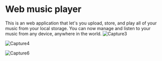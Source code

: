# Web music player
 This is an web application that let's you upload, store, and play all of your music from your local storage. You can now manage and listen to your music from any device, anywhere in the world.
![Capture3](https://user-images.githubusercontent.com/57128575/108623737-83b38a80-7466-11eb-8601-4803dc5fef21.PNG)


![Capture4](https://user-images.githubusercontent.com/57128575/108623745-9332d380-7466-11eb-94f8-807b40d37452.PNG)


![Capture6](https://user-images.githubusercontent.com/57128575/108623831-18b68380-7467-11eb-8985-8f06c304ea0a.PNG)

